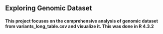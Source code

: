 ## Exploring Genomic Dataset
#### This project focuses on the comprehensive analysis of genomic dataset from variants_long_table.csv and visualize it. This was done in R 4.3.2
